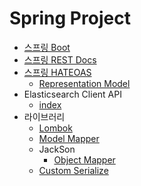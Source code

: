 # Spring Project
- [스프링 Boot](/spring/project-library/springboot.md)
- [스프링 REST Docs](/spring/project-library/restDocs.md)
- [스프링 HATEOAS](/spring/project-library/hateoas.md)
  - [Representation Model](/spring/project-library/representationModel.md)
- Elasticsearch Client API
  - [index](/spring/project-library/es_index.md)
- 라이브러리
  - [Lombok](/spring/project-library/lombok.md)
  - [Model Mapper](/spring/project-library/modelMapper.md)
  - JackSon
    - [Object Mapper](/spring/project-library/objectMapper.md)
  - [Custom Serialize](/spring/project-library/customSerialize.md)
